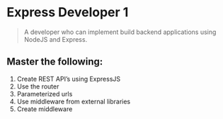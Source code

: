 # Express Developer 1

> A developer who can implement build backend applications using NodeJS and Express.

## Master the following:

1. Create REST API’s using ExpressJS
2. Use the router
3. Parameterized urls
4. Use middleware from external libraries
5. Create middleware
